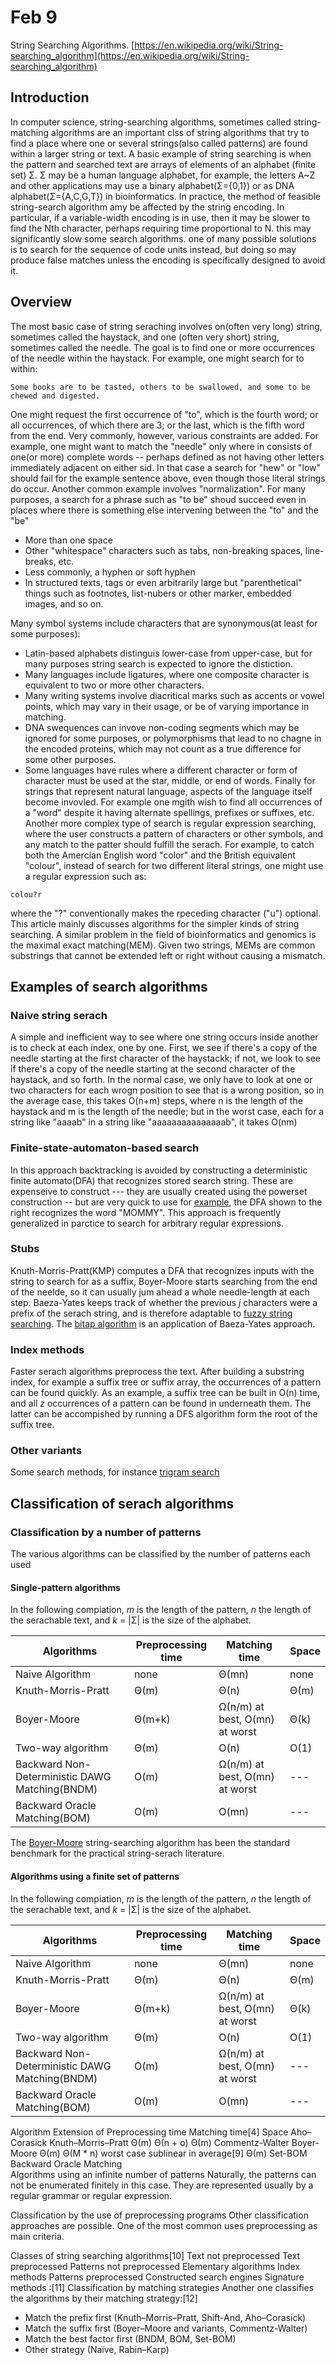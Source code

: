 # Feb 9
String Searching Algorithms.
[https://en.wikipedia.org/wiki/String-searching_algorithm](https://en.wikipedia.org/wiki/String-searching_algorithm)

## Introduction
In computer science, string-searching algorithms, sometimes called string-matching algorithms are an important clss of string algorithms that try to find a place where one or several strings(also called patterns) are found within a larger string or text.
A basic example of string searching is when the pattern and searched text are arrays of elements of an alphabet (finite set) Σ.  Σ may be a human language alphabet, for example, the letters A~Z and other applications may use a binary alphabet(Σ={0,1}) or as DNA alphabet(Σ={A,C,G,T}) in bioinformatics.
In practice, the method of feasible string-search algorithm amy be affected by the string encoding. In particular, if a variable-width encoding is in use, then it may be slower to find the Nth character, perhaps requiring time proportional to N. this may significantly slow some search algorithms. one of many possible solutions is to search for the sequence of code units instead, but doing so may produce false matches unless the encoding is specifically designed to avoid it.

## Overview
The most basic case of string seraching involves on(often very long) string, sometimes called the haystack, and one (often very short) string, sometimes called the needle. The goal is to find one or more occurrences of the needle within the haystack. For example, one might search for to within:
```
Some books are to be tasted, others to be swallowed, and some to be chewed and digested.
```
One might request the first occurrence of "to", which is the fourth word; or all occurrences, of which there are 3; or the last, which is the fifth word from the end.
Very commonly, however, various constraints are added. For example, one might want to match the "needle" only where in consists of one(or more) complete words -- perhaps defined as not having other letters immediately adjacent on either sid. In that case a search for "hew" or "low" should fail for the example sentence above, even though those literal strings do occur.
Another common example involves "normalization". For many purposes, a search for a phrase such as "to be" shoud succeed even in places where there is something else intervening between the "to" and the "be"
- More than one space
- Other "whitespace" characters such as tabs, non-breaking spaces, line-breaks, etc.
- Less commonly, a hyphen or soft hyphen
- In structured texts, tags or even arbitrarily large but "parenthetical" things such as footnotes, list-nubers or other marker, embedded images, and so on.

Many symbol systems include characters that are synonymous(at least for some purposes):
- Latin-based  alphabets distinguis lower-case from upper-case, but for many purposes string search is expected to ignore the distiction.
- Many languages include ligatures, where one composite character is equivalent to two or more other characters.
- Many writing systems involve diacritical marks such as accents or vowel points, which may vary in their usage, or be of varying importance in matching.
- DNA swequences can invove non-coding segments which may be ignored for some purposes, or polymorphisms that lead to no chagne in the encoded proteins, which may not count as a true difference for some other purposes.
- Some languages have rules where a different character or form of character must be used at the star, middle, or end of words.
Finally for strings that represent natural language, aspects of the language itself become invovled. For example one mgith wish to find all occurrences of a "word" despite it having alternate spellings, prefixes or suffixes, etc.
Another more complex type of search is regular expression searching, where the user constructs a pattern of characters or other symbols, and any match to the patter should fulfill the serach. For example, to catch both the Amercian English word "color" and the British equivalent "colour", instead of search for two different literal strings, one might use a regular expression such as:
```
colou?r
```
where the "?" conventionally makes the rpeceding character ("u") optional.
This article mainly discusses algorithms for the simpler kinds of string searching.
A similar problem in the field of bioinformatics and genomics is the maximal exact matching(MEM). Given two strings, MEMs are common substrings that cannot be extended left or right without causing a mismatch.

## Examples of search algorithms
### Naive string serach
A simple and inefficient way to see where one string occurs inside another is to check at each index, one by one. First, we see if there's a copy of the needle starting at the first character of the haystackk; if not, we look to see if there's a copy of the needle starting at the second character of the haystack, and so forth. In the normal case, we only have to look at one or two characters for each wrogn position to see that is a wrong position, so in the average case, this takes O(n+m) steps, where n is the length of the haystack and m is the length of the needle; but in the worst case, each for a string like "aaaab" in a string like "aaaaaaaaaaaaaaab", it takes O(nm)

### Finite-state-automaton-based search
In this approach backtracking is avoided by constructing a deterministic finite automato(DFA) that recognizes stored search string. These are expenseive to construct --- they are usually created using the powerset construction -- but are very quick to use for [example](https://en.wikipedia.org/wiki/File:DFA_search_mommy.svg), the DFA shown to the right recognizes the word "MOMMY". This approach is frequently generalized in parctice to search for arbitrary regular expressions.

### Stubs
Knuth-Morris-Pratt(KMP) computes a DFA that recognizes inputs with the string to search for as a suffix, Boyer-Moore starts searching from the end of the neelde, so it can usually jum ahead a whole needle-length at each step. Baeza-Yates keeps track of whether the previous *j* characters were a prefix of the serach string, and is therefore adaptable to [fuzzy string searching](https://en.wikipedia.org/wiki/Approximate_string_matching). The [bitap algorithm](https://en.wikipedia.org/wiki/Bitap_algorithm) is an application of Baeza-Yates approach.

### Index methods
Faster serach algorithms preprocess the text. After building a substring index, for example a suffix tree or suffix array, the occurrences of a pattern can be found quickly. As an example, a suffix tree can be built in O(n) time, and all *z* occurrences of a pattern can be found in underneath them. The latter can be accompished by running a DFS algorithm form the root of the suffix tree.

### Other variants
Some search methods, for instance [trigram search](https://en.wikipedia.org/wiki/Trigram_search)

## Classification of serach algorithms
### Classification by a number of patterns
The various algorithms can be classified by the number of patterns each used

#### Single-pattern algorithms
In the following compiation, *m* is the length of the pattern, *n* the length of the serachable text, and *k* = |Σ| is the size of the alphabet.

|Algorithms|Preprocessing time|Matching time|Space|
|---|---|---|---|
|Naive Algorithm|none|Θ(mn)|none|
|Knuth-Morris-Pratt|Θ(m)|Θ(n)|Θ(m)|
|Boyer-Moore|Θ(m+k)|Ω(n/m) at best, O(mn) at worst|Θ(k)|
|Two-way algorithm|Θ(m)|O(n)|O(1)|
|Backward Non-Deterministic DAWG Matching(BNDM)|O(m)|Ω(n/m) at best, O(mn) at worst|---|
|Backward Oracle Matching(BOM)|O(m)|O(mn)|---|
The [Boyer-Moore](https://en.wikipedia.org/wiki/Boyer%E2%80%93Moore_string-search_algorithm) string-searching algorithm has been the standard benchmark for the practical string-serach literature.


#### Algorithms using a finite set of patterns
In the following compiation, *m* is the length of the pattern, *n* the length of the serachable text, and *k* = |Σ| is the size of the alphabet.

|Algorithms|Preprocessing time|Matching time|Space|
|---|---|---|---|
|Naive Algorithm|none|Θ(mn)|none|
|Knuth-Morris-Pratt|Θ(m)|Θ(n)|Θ(m)|
|Boyer-Moore|Θ(m+k)|Ω(n/m) at best, O(mn) at worst|Θ(k)|
|Two-way algorithm|Θ(m)|O(n)|O(1)|
|Backward Non-Deterministic DAWG Matching(BNDM)|O(m)|Ω(n/m) at best, O(mn) at worst|---|
|Backward Oracle Matching(BOM)|O(m)|O(mn)|---|


Algorithm	Extension of	Preprocessing time	Matching time[4]	Space
Aho–Corasick	Knuth–Morris–Pratt	Θ(m)	Θ(n + o)	Θ(m)
Commentz-Walter	Boyer-Moore	Θ(m)	Θ(M * n) worst case
sublinear in average[9]	Θ(m)
Set-BOM	Backward Oracle Matching			
Algorithms using an infinite number of patterns
Naturally, the patterns can not be enumerated finitely in this case. They are represented usually by a regular grammar or regular expression.

Classification by the use of preprocessing programs
Other classification approaches are possible. One of the most common uses preprocessing as main criteria.

Classes of string searching algorithms[10]
Text not preprocessed	Text preprocessed
Patterns not preprocessed	Elementary algorithms	Index methods
Patterns preprocessed	Constructed search engines	Signature methods :[11]
Classification by matching strategies
Another one classifies the algorithms by their matching strategy:[12]

- Match the prefix first (Knuth–Morris–Pratt, Shift-And, Aho–Corasick)
- Match the suffix first (Boyer–Moore and variants, Commentz-Walter)
- Match the best factor first (BNDM, BOM, Set-BOM)
- Other strategy (Naïve, Rabin–Karp)
